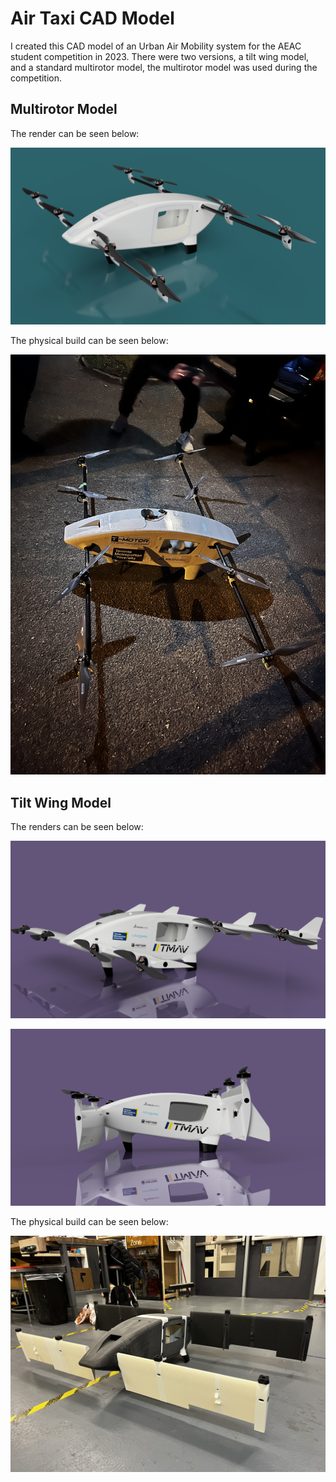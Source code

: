 # Air Taxi CAD Model

I created this CAD model of an Urban Air Mobility system for the AEAC student competition in 2023. There were two versions, a tilt wing model, and a standard multirotor model, the multirotor model was used during the competition.

## Multirotor Model

The render can be seen below:

![Multirotor CAD Model](images/multi_rotor_render.png)

The physical build can be seen below:

![Multirotor Physical](images/multi_rotor_actual.jpeg)

## Tilt Wing Model

The renders can be seen below:

![Tilt Wing CAD Model](images/tilt_wing_render_1.png)

![Tilt Wing CAD Model](images/tilt_wing_render_2.png)

The physical build can be seen below:

![Tilt Wing Physical](images/tilt_wing_actual.jpeg)
